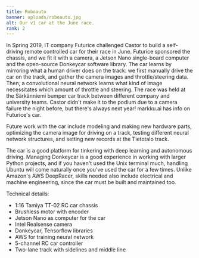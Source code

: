 ```yaml
---
title: Roboauto
banner: uploads/roboauto.jpg
alt: Our v1 car at the June race.
rank: 2
---
```



In Spring 2019, IT company Futurice challenged Castor to build a self-driving remote controlled car for their race in June. Futurice sponsored the chassis, and we fit it with a camera, a Jetson Nano single-board computer and the open-source Donkeycar software library. The car learns by mirroring what a human driver does on the track: we first manually drive the car on the track, and gather the camera images and throttle/steering data. Then, a convolutional neural network learns what kind of image necessitates which amount of throttle and steering. The race was held at the Särkänniemi bumper car track between different company and university teams. Castor didn't make it to the podium due to a camera failure the night before, but there's always next year! markku.ai has info on Futurice's car.

Future work with the car include modeling and making new hardware parts, optimizing the camera image for driving on a track, testing different neural network structures, and setting new records at the Tietotalo track.

The car is a good platform for tinkering with deep learning and autonomous driving. Managing Donkeycar is a good experience in working with larger Python projects, and if you haven't used the Unix terminal much, handling Ubuntu will come naturally once you've used the car for a few times. Unlike Amazon's AWS DeepRacer, skills needed also include electrical and machine engineering, since the car must be built and maintained too.

Technical details:

* 1:16 Tamiya TT-02 RC car chassis
* Brushless motor with encoder
* Jetson Nano as computer for the car
* Intel Realsense camera
* Donkeycar, Tensorflow libraries
* AWS for training neural network
* 5-channel RC car controller
* Two-lane track with sidelines and middle line
